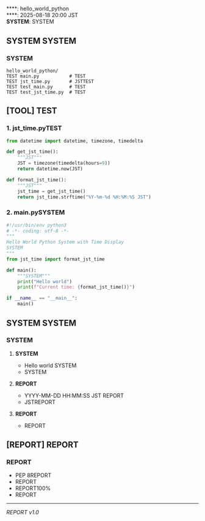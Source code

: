#  

****: hello_world_python   
****: 2025-08-18 20:00 JST  
**SYSTEM**: SYSTEM

## SYSTEM SYSTEM

### SYSTEM
```
hello_world_python/
TEST main.py           # TEST
TEST jst_time.py       # JSTTEST
TEST test_main.py      # TEST
TEST test_jst_time.py  # TEST
```

## [TOOL] TEST

### 1. jst_time.pyTEST
```python
from datetime import datetime, timezone, timedelta

def get_jst_time():
    """JST"""
    JST = timezone(timedelta(hours=9))
    return datetime.now(JST)

def format_jst_time():
    """JST"""
    jst_time = get_jst_time()
    return jst_time.strftime("%Y-%m-%d %H:%M:%S JST")
```

### 2. main.pySYSTEM
```python
#!/usr/bin/env python3
# -*- coding: utf-8 -*-
"""
Hello World Python System with Time Display
SYSTEM
"""
from jst_time import format_jst_time

def main():
    """SYSTEM"""
    print("Hello world")
    print(f"Current time: {format_jst_time()}")

if __name__ == "__main__":
    main()
```

## SYSTEM SYSTEM

### SYSTEM
1. **SYSTEM**
   - Hello world SYSTEM
   - SYSTEM

2. **REPORT**
   - YYYY-MM-DD HH:MM:SS JST REPORT
   - JSTREPORT

3. **REPORT**
   - REPORT

## [REPORT] REPORT

### REPORT
- PEP 8REPORT
- REPORT
- REPORT100%
- REPORT

---
*REPORT v1.0*